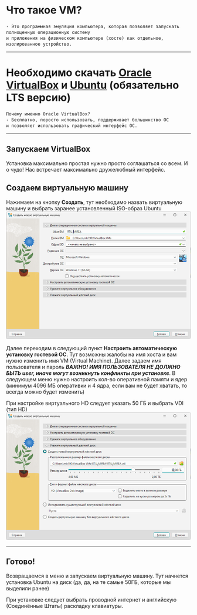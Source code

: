 # Что такое VM?

```
- Это программная эмуляция компьютера, которая позволяет запускать полноценную операционную систему 
и приложения на физическом компьютере (хосте) как отдельное, изолированное устройство.
```

---
# Необходимо скачать [Oracle VirtualBox]( https://www.virtualbox.org/wiki/Downloads) и [Ubuntu](https://ubuntu.com/download/desktop) (обязательно LTS версию)

```
Почему именно Oracle VirtualBox?
- Бесплатно, поросто использовать, поддерживает большинство OC 
и позволяет использовать графический интерфейс OC.
```

---
## Запускаем VirtualBox

Установка максимально простая нужно просто соглашаться со всем. И о чудо! Нас встречает максимально дружелюбный интерфейс.

## Создаем виртуальную машину

Нажимаем на кнопку **Создать**, тут необходимо назвать виртуальную машину и выбрать заранее установленный ISO-образ Ubuntu
![oc_name](https://github.com/MAx39999/Guid/blob/main/static/image/oc_name.png)

Далее переходим в следующий пункт **Настроить автоматическую установку гостевой OC**. Тут возможны жалобы на имя хоста и вам нужно изменить имя VM (Virtual Machine). Далее задаем имя пользователя и пароль ***ВАЖНО! ИМЯ ПОЛЬЗОВАТЕЛЯ НЕ ДОЛЖНО БЫТЬ user, иначе могут возникнуть конфликты при установке***. В следующем меню нужно настроить кол-во оперативной памяти и ядер (минимум 4096 МБ оперативки и 4 ядра, если вам не будет хватать, то всегда можно будет изменить)

При настройке виртуального HD следует указать 50 ГБ и выбрать VDI (тип HD)
![VHD](https://github.com/MAx39999/Guid/blob/main/static/image/VHD.png)

---
## Готово!

Возвращаемся в меню и запускаем виртуальную машину. Тут начнется установка Ubuntu на диск (да, да, на те самые 50ГБ, которые мы выделили ранее)

При установке следует выбрать проводной интернет и английскую (Соединённые Штаты) раскладку клавиатуры.